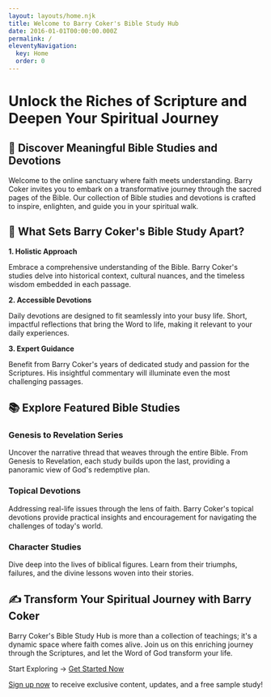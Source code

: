```yaml
---
layout: layouts/home.njk
title: Welcome to Barry Coker's Bible Study Hub
date: 2016-01-01T00:00:00.000Z
permalink: /
eleventyNavigation:
  key: Home
  order: 0
---
```

# Unlock the Riches of Scripture and Deepen Your Spiritual Journey



## 📖 Discover Meaningful Bible Studies and Devotions

Welcome to the online sanctuary where faith meets understanding. Barry Coker invites you to embark on a transformative journey through the sacred pages of the Bible. Our collection of Bible studies and devotions is crafted to inspire, enlighten, and guide you in your spiritual walk.

## 🌟 What Sets Barry Coker's Bible Study Apart?

**1. Holistic Approach**

Embrace a comprehensive understanding of the Bible. Barry Coker's studies delve into historical context, cultural nuances, and the timeless wisdom embedded in each passage.



**2. Accessible Devotions**

Daily devotions are designed to fit seamlessly into your busy life. Short, impactful reflections that bring the Word to life, making it relevant to your daily experiences.



**3. Expert Guidance**

Benefit from Barry Coker's years of dedicated study and passion for the Scriptures. His insightful commentary will illuminate even the most challenging passages.



## 📚 Explore Featured Bible Studies

### Genesis to Revelation Series

Uncover the narrative thread that weaves through the entire Bible. From Genesis to Revelation, each study builds upon the last, providing a panoramic view of God's redemptive plan.



### Topical Devotions

Addressing real-life issues through the lens of faith. Barry Coker's topical devotions provide practical insights and encouragement for navigating the challenges of today's world.



### Character Studies

Dive deep into the lives of biblical figures. Learn from their triumphs, failures, and the divine lessons woven into their stories.[](/contact)



## ✍️ Transform Your Spiritual Journey with Barry Coker

Barry Coker's Bible Study Hub is more than a collection of teachings; it's a dynamic space where faith comes alive. Join us on this enriching journey through the Scriptures, and let the Word of God transform your life.



Start Exploring → [Get Started Now](/blog)

[](/blog)[Sign up now](/contact) to receive exclusive content, updates, and a free sample study!







[](https://app.netlify.com/start/deploy?repository=https://github.com/danurbanowicz/eleventy-netlify-boilerplate&stack=cms)